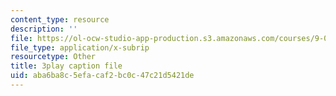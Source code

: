 ```yaml
---
content_type: resource
description: ''
file: https://ol-ocw-studio-app-production.s3.amazonaws.com/courses/9-00-introduction-to-psychology-fall-2004/aba6ba8c5efacaf2bc0c47c21d5421de_10502.srt
file_type: application/x-subrip
resourcetype: Other
title: 3play caption file
uid: aba6ba8c-5efa-caf2-bc0c-47c21d5421de
---
```


